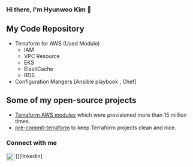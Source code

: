 ### Hi there, I'm Hyunwoo Kim 👋

## My Code Repository
- Terraform for AWS (Used Module)
  - IAM
  - VPC Resource
  - EKS
  - ElastiCache
  - RDS
- Configuration Mangers [Ansible playbook , Chef]


## Some of my open-source projects

- [Terraform AWS modules](https://github.com/terraform-aws-modules) which were provisioned more than 15 million times.
- [pre-commit-terraform](https://github.com/antonbabenko/pre-commit-terraform) to keep Terraform projects clean and nice.

### Connect with me
[<img align="left" alt="antonbabenko | LinkedIn" width="22" src="https://cdn.jsdelivr.net/npm/simple-icons@v3/icons/linkedin.svg" />][linkedin]
